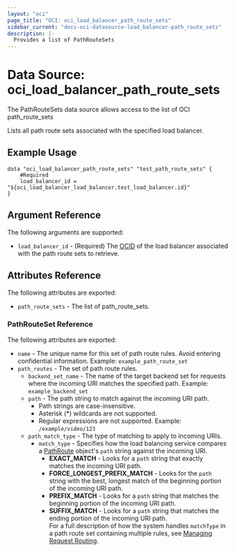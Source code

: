 ```yaml
---
layout: "oci"
page_title: "OCI: oci_load_balancer_path_route_sets"
sidebar_current: "docs-oci-datasource-load_balancer-path_route_sets"
description: |-
  Provides a list of PathRouteSets
---
```


# Data Source: oci_load_balancer_path_route_sets
The PathRouteSets data source allows access to the list of OCI path_route_sets

Lists all path route sets associated with the specified load balancer.

## Example Usage

```hcl
data "oci_load_balancer_path_route_sets" "test_path_route_sets" {
	#Required
	load_balancer_id = "${oci_load_balancer_load_balancer.test_load_balancer.id}"
}
```

## Argument Reference

The following arguments are supported:

* `load_balancer_id` - (Required) The [OCID](https://docs.us-phoenix-1.oraclecloud.com/Content/General/Concepts/identifiers.htm) of the load balancer associated with the path route sets to retrieve. 


## Attributes Reference

The following attributes are exported:

* `path_route_sets` - The list of path_route_sets.

### PathRouteSet Reference

The following attributes are exported:

* `name` - The unique name for this set of path route rules. Avoid entering confidential information.  Example: `example_path_route_set` 
* `path_routes` - The set of path route rules.
	* `backend_set_name` - The name of the target backend set for requests where the incoming URI matches the specified path.  Example: `example_backend_set` 
	* `path` - The path string to match against the incoming URI path.  
		*  Path strings are case-insensitive.  
		*  Asterisk (*) wildcards are not supported. 
		*  Regular expressions are not supported.  Example: `/example/video/123` 
	* `path_match_type` - The type of matching to apply to incoming URIs.
		* `match_type` - Specifies how the load balancing service compares a [PathRoute](https://docs.us-phoenix-1.oraclecloud.com/api/#/en/loadbalancer/20170115/requests/PathRoute) object's `path` string against the incoming URI.  
			*  **EXACT_MATCH** - Looks for a `path` string that exactly matches the incoming URI path.  
			*  **FORCE_LONGEST_PREFIX_MATCH** - Looks for the `path` string with the best, longest match of the beginning    portion of the incoming URI path.  
			*  **PREFIX_MATCH** - Looks for a `path` string that matches the beginning portion of the incoming URI path.  
			*  **SUFFIX_MATCH** - Looks for a `path` string that matches the ending portion of the incoming URI path.  
			For a full description of how the system handles `matchType` in a path route set containing multiple rules, see [Managing Request Routing](https://docs.us-phoenix-1.oraclecloud.com/Content/Balance/Tasks/managingrequest.htm). 

